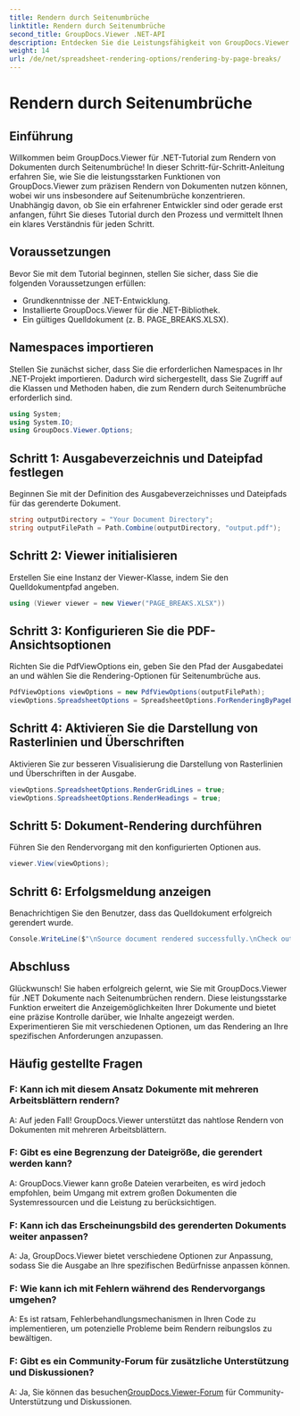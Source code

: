 ```yaml
---
title: Rendern durch Seitenumbrüche
linktitle: Rendern durch Seitenumbrüche
second_title: GroupDocs.Viewer .NET-API
description: Entdecken Sie die Leistungsfähigkeit von GroupDocs.Viewer für .NET beim präzisen Rendern von Dokumenten. Folgen Sie unserer Schritt-für-Schritt-Anleitung zum Rendern nach Seitenumbrüchen.
weight: 14
url: /de/net/spreadsheet-rendering-options/rendering-by-page-breaks/
---
```


# Rendern durch Seitenumbrüche

## Einführung
Willkommen beim GroupDocs.Viewer für .NET-Tutorial zum Rendern von Dokumenten durch Seitenumbrüche! In dieser Schritt-für-Schritt-Anleitung erfahren Sie, wie Sie die leistungsstarken Funktionen von GroupDocs.Viewer zum präzisen Rendern von Dokumenten nutzen können, wobei wir uns insbesondere auf Seitenumbrüche konzentrieren. Unabhängig davon, ob Sie ein erfahrener Entwickler sind oder gerade erst anfangen, führt Sie dieses Tutorial durch den Prozess und vermittelt Ihnen ein klares Verständnis für jeden Schritt.
## Voraussetzungen
Bevor Sie mit dem Tutorial beginnen, stellen Sie sicher, dass Sie die folgenden Voraussetzungen erfüllen:
- Grundkenntnisse der .NET-Entwicklung.
- Installierte GroupDocs.Viewer für die .NET-Bibliothek.
- Ein gültiges Quelldokument (z. B. PAGE_BREAKS.XLSX).
## Namespaces importieren
Stellen Sie zunächst sicher, dass Sie die erforderlichen Namespaces in Ihr .NET-Projekt importieren. Dadurch wird sichergestellt, dass Sie Zugriff auf die Klassen und Methoden haben, die zum Rendern durch Seitenumbrüche erforderlich sind.
```csharp
using System;
using System.IO;
using GroupDocs.Viewer.Options;
```
## Schritt 1: Ausgabeverzeichnis und Dateipfad festlegen
Beginnen Sie mit der Definition des Ausgabeverzeichnisses und Dateipfads für das gerenderte Dokument.
```csharp
string outputDirectory = "Your Document Directory";
string outputFilePath = Path.Combine(outputDirectory, "output.pdf");
```
## Schritt 2: Viewer initialisieren
Erstellen Sie eine Instanz der Viewer-Klasse, indem Sie den Quelldokumentpfad angeben.
```csharp
using (Viewer viewer = new Viewer("PAGE_BREAKS.XLSX"))
```
## Schritt 3: Konfigurieren Sie die PDF-Ansichtsoptionen
Richten Sie die PdfViewOptions ein, geben Sie den Pfad der Ausgabedatei an und wählen Sie die Rendering-Optionen für Seitenumbrüche aus.
```csharp
PdfViewOptions viewOptions = new PdfViewOptions(outputFilePath);
viewOptions.SpreadsheetOptions = SpreadsheetOptions.ForRenderingByPageBreaks();
```
## Schritt 4: Aktivieren Sie die Darstellung von Rasterlinien und Überschriften
Aktivieren Sie zur besseren Visualisierung die Darstellung von Rasterlinien und Überschriften in der Ausgabe.
```csharp
viewOptions.SpreadsheetOptions.RenderGridLines = true;
viewOptions.SpreadsheetOptions.RenderHeadings = true;
```
## Schritt 5: Dokument-Rendering durchführen
Führen Sie den Rendervorgang mit den konfigurierten Optionen aus.
```csharp
viewer.View(viewOptions);
```
## Schritt 6: Erfolgsmeldung anzeigen
Benachrichtigen Sie den Benutzer, dass das Quelldokument erfolgreich gerendert wurde.
```csharp
Console.WriteLine($"\nSource document rendered successfully.\nCheck output in {outputDirectory}.");
```
## Abschluss
Glückwunsch! Sie haben erfolgreich gelernt, wie Sie mit GroupDocs.Viewer für .NET Dokumente nach Seitenumbrüchen rendern. Diese leistungsstarke Funktion erweitert die Anzeigemöglichkeiten Ihrer Dokumente und bietet eine präzise Kontrolle darüber, wie Inhalte angezeigt werden. Experimentieren Sie mit verschiedenen Optionen, um das Rendering an Ihre spezifischen Anforderungen anzupassen.
## Häufig gestellte Fragen
### F: Kann ich mit diesem Ansatz Dokumente mit mehreren Arbeitsblättern rendern?
A: Auf jeden Fall! GroupDocs.Viewer unterstützt das nahtlose Rendern von Dokumenten mit mehreren Arbeitsblättern.
### F: Gibt es eine Begrenzung der Dateigröße, die gerendert werden kann?
A: GroupDocs.Viewer kann große Dateien verarbeiten, es wird jedoch empfohlen, beim Umgang mit extrem großen Dokumenten die Systemressourcen und die Leistung zu berücksichtigen.
### F: Kann ich das Erscheinungsbild des gerenderten Dokuments weiter anpassen?
A: Ja, GroupDocs.Viewer bietet verschiedene Optionen zur Anpassung, sodass Sie die Ausgabe an Ihre spezifischen Bedürfnisse anpassen können.
### F: Wie kann ich mit Fehlern während des Rendervorgangs umgehen?
A: Es ist ratsam, Fehlerbehandlungsmechanismen in Ihren Code zu implementieren, um potenzielle Probleme beim Rendern reibungslos zu bewältigen.
### F: Gibt es ein Community-Forum für zusätzliche Unterstützung und Diskussionen?
 A: Ja, Sie können das besuchen[GroupDocs.Viewer-Forum](https://forum.groupdocs.com/c/viewer/9) für Community-Unterstützung und Diskussionen.